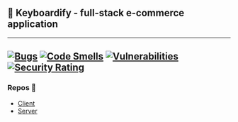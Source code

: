 ## 🎹 Keyboardify - full-stack e-commerce application 
---
[![Bugs](https://sonarcloud.io/api/project_badges/measure?project=FoxSaysDerp_keyboardify-client&metric=bugs)](https://sonarcloud.io/summary/new_code?id=FoxSaysDerp_keyboardify-client)
[![Code Smells](https://sonarcloud.io/api/project_badges/measure?project=FoxSaysDerp_keyboardify-client&metric=code_smells)](https://sonarcloud.io/summary/new_code?id=FoxSaysDerp_keyboardify-client)
[![Vulnerabilities](https://sonarcloud.io/api/project_badges/measure?project=FoxSaysDerp_keyboardify-client&metric=vulnerabilities)](https://sonarcloud.io/summary/new_code?id=FoxSaysDerp_keyboardify-client)
[![Security Rating](https://sonarcloud.io/api/project_badges/measure?project=FoxSaysDerp_keyboardify-client&metric=security_rating)](https://sonarcloud.io/summary/new_code?id=FoxSaysDerp_keyboardify-client)
---
### Repos 📝
- [Client](https://github.com/foxsaysderp/keyboardify-client)
- [Server](https://github.com/foxsaysderp/keyboardify-server)